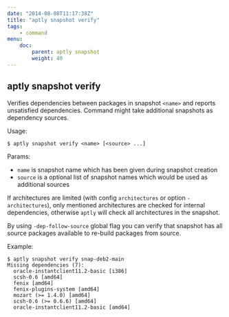 ```yaml
---
date: "2014-08-08T11:17:38Z"
title: "aptly snapshot verify"
tags:
    - command
menu:
    doc:
        parent: aptly snapshot
        weight: 40
---
```


aptly snapshot verify
---------------------

Verifies dependencies between packages in snapshot `<name>` and reports
unsatisfied dependencies. Command might take additional snapshots as
dependency sources.

Usage:

    $ aptly snapshot verify <name> [<source> ...]

Params:

-   `name` is snapshot name which has been given during snapshot
    creation
-   `source` is a optional list of snapshot names which would be used as
    additional sources

If architectures are limited (with config `architectures` or option
`-architectures`), only mentioned architectures are checked for internal
dependencies, otherwise `aptly` will check all architectures in the
snapshot.

By using `-dep-follow-source` global flag you can verify that snapshot
has all source packages available to re-build packages from source.

Example:

    $ aptly snapshot verify snap-deb2-main
    Missing dependencies (7):
      oracle-instantclient11.2-basic [i386]
      scsh-0.6 [amd64]
      fenix [amd64]
      fenix-plugins-system [amd64]
      mozart (>= 1.4.0) [amd64]
      scsh-0.6 (>= 0.6.6) [amd64]
      oracle-instantclient11.2-basic [amd64]


